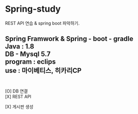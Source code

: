 # Spring-study
REST API 연습 & spring boot 파악하기.

Spring Framwork &amp; Spring - boot - gradle<br/>
Java : 1.8 <br/>
DB - Mysql 5.7<br/>
program : eclips<br/>
use : 마이베티스, 히카리CP<br/>
<br/>
---
[O] DB 연결<br/>
[X] REST API

[X] 게시판 생성
